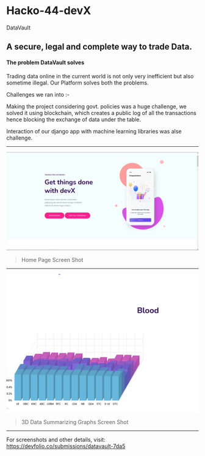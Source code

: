 # Hacko-44-devX
DataVault

A secure, legal and complete way to trade Data.
----
#### The problem DataVault solves

Trading data online in the current world is not only very inefficient but also sometime illegal. Our Platform solves both the problems.

Challenges we ran into :-

Making the project considering govt. policies was a huge challenge, we solved it using blockchain, which creates a public log of all the transactions hence blocking the exchange of data under the table.

Interaction of our django app with machine learning libraries was alse challenge. 

----
![Home Page Screen Shot](img01.png)
>Home Page Screen Shot


----


![3D Data Summarizing Graphs Screen Shot](img02.png)
>3D Data Summarizing Graphs Screen Shot


----
For screenshots and other details, visit:
https://devfolio.co/submissions/datavault-7da5
